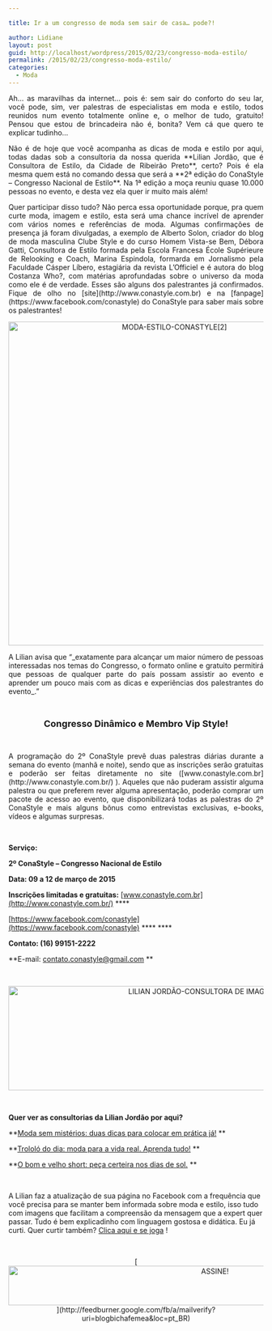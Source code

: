 ```yaml
---

title: Ir a um congresso de moda sem sair de casa… pode?!

author: Lidiane
layout: post
guid: http://localhost/wordpress/2015/02/23/congresso-moda-estilo/
permalink: /2015/02/23/congresso-moda-estilo/
categories:
  - Moda
---
```

<p align="justify">
  Ah… as maravilhas da internet… pois é: sem sair do conforto do seu lar, você pode, sim, ver palestras de especialistas em moda e estilo, todos reunidos num evento totalmente online e, o melhor de tudo, gratuito! Pensou que estou de brincadeira não é, bonita? Vem cá que quero te explicar tudinho…
</p>

<p align="justify">
  Não é de hoje que você acompanha as dicas de moda e estilo por aqui, todas dadas sob a consultoria da nossa querida **Lilian Jordão, que é Consultora de Estilo, da Cidade de Ribeirão Preto**, certo? Pois é ela mesma quem está no comando dessa que será a **2ª edição do ConaStyle – Congresso Nacional de Estilo**. Na 1ª edição a moça reuniu quase 10.000 pessoas no evento, e desta vez ela quer ir muito mais além!
</p>

<p align="justify">
  Quer participar disso tudo? Não perca essa oportunidade porque, pra quem curte moda, imagem e estilo, esta será uma chance incrível de aprender com vários nomes e referências de moda. Algumas confirmações de presença já foram divulgadas, a exemplo de Alberto Solon, criador do blog de moda masculina Clube Style e do curso Homem Vista-se Bem, Débora Gatti, Consultora de Estilo formada pela Escola Francesa École Supérieure de Relooking e Coach, Marina Espindola, formarda em Jornalismo pela Faculdade Cásper Líbero, estagiária da revista L’Officiel e é autora do blog Costanza Who?, com matérias aprofundadas sobre o universo da moda como ele é de verdade. Esses são alguns dos palestrantes já confirmados. Fique de olho no [site](http://www.conastyle.com.br)  e na [fanpage](https://www.facebook.com/conastyle)  do ConaStyle para saber mais sobre os palestrantes!
</p>

<p align="center">
  <a href="http://www.trololodemulher.com.br/blog/wp-content/uploads/2015/02/MODA-ESTILO-CONASTYLE2.png"><img class="alignnone size-full wp-image-10775" src="http://www.trololodemulher.com.br/blog/wp-content/uploads/2015/02/MODA-ESTILO-CONASTYLE2.png" alt="MODA-ESTILO-CONASTYLE[2]" width="640" height="640" /></a>
</p>

<p align="justify">
  A Lilian avisa que “_exatamente para alcançar um maior número de pessoas interessadas nos temas do Congresso, o formato online e gratuito permitirá que pessoas de qualquer parte do país possam assistir ao evento e aprender um pouco mais com as dicas e experiências dos palestrantes do evento_.”
</p>

&nbsp;

<p align="center">
  <b><span style="font-size: large;">Congresso Dinâmico e Membro Vip Style!</span></b>
</p>

&nbsp;

<p style="text-align: justify;">
  A programação do 2º ConaStyle prevê duas palestras diárias durante a semana do evento (manhã e noite), sendo que as inscrições serão gratuitas e poderão ser feitas diretamente no site ([www.conastyle.com.br](http://www.conastyle.com.br/) ). Aqueles que não puderam assistir alguma palestra ou que preferem rever alguma apresentação, poderão comprar um pacote de acesso ao evento, que disponibilizará todas as palestras do 2º ConaStyle e mais alguns bônus como entrevistas exclusivas, e-books, vídeos e algumas surpresas.
</p>

&nbsp;

**Serviço:**

**2º ConaStyle – Congresso Nacional de Estilo**

**Data: 09 a 12 de março de 2015**

**Inscrições limitadas e gratuitas:** [www.conastyle.com.br](http://www.conastyle.com.br/) ****

[https://www.facebook.com/conastyle](https://www.facebook.com/conastyle) **** ****

**Contato: (16) 99151-2222**

**E-mail: [contato.conastyle@gmail.com](mailto:contato.conastyle@gmail.com) **

&nbsp;

<p align="center">
  <a href="http://www.trololodemulher.com.br/blog/wp-content/uploads/2014/09/LILIAN-JORDÃO-CONSULTORA-DE-IMAGEM-ESTILO.png"><img class="alignnone size-full wp-image-10388" src="http://www.trololodemulher.com.br/blog/wp-content/uploads/2014/09/LILIAN-JORDÃO-CONSULTORA-DE-IMAGEM-ESTILO.png" alt="LILIAN JORDÃO-CONSULTORA DE IMAGEM ESTILO" width="800" height="206" /></a>
</p>

&nbsp;

**Quer ver as consultorias da Lilian Jordão por aqui?**

**[Moda sem mistérios: duas dicas para colocar em prática já!](http://www.trololodemulher.com.br/2015/01/26/moda-dica-pratica/) **

**[Trololó do dia: moda para a vida real. Aprenda tudo!](http://www.trololodemulher.com.br/2014/10/06/moda-vida-real/) **

**[O bom e velho short: peça certeira nos dias de sol.](http://www.trololodemulher.com.br/2014/09/10/short-dias-de-sol/) **

&nbsp;

A Lilian faz a atualização de sua página no Facebook com a frequência que você precisa para se manter bem informada sobre moda e estilo, isso tudo com imagens que facilitam a compreensão da mensagem que a expert quer passar. Tudo é bem explicadinho com linguagem gostosa e didática. Eu já curti. Quer curtir também? [Clica aqui e se joga](https://www.facebook.com/lilianjordao82/timeline) !

&nbsp;

<p align="center">
  [<img class="alignnone size-full wp-image-10439" src="http://www.trololodemulher.com.br/blog/wp-content/uploads/2014/09/ASSINE.png" alt="ASSINE!" width="800" height="78" />](http://feedburner.google.com/fb/a/mailverify?uri=blogbichafemea&loc=pt_BR) 
</p>

&nbsp;

&nbsp;